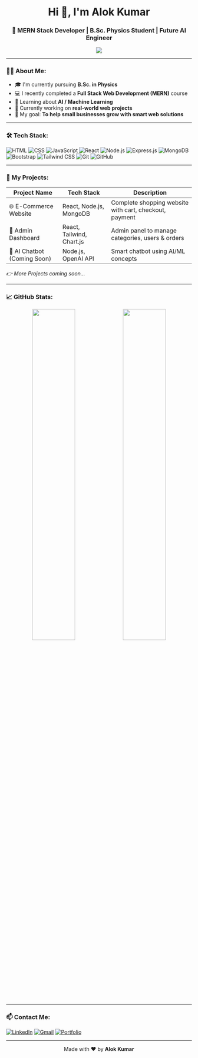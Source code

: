 <h1 align="center">Hi 👋, I'm Alok Kumar</h1>
<h3 align="center">🚀 MERN Stack Developer | B.Sc. Physics Student | Future AI Engineer</h3>

<p align="center">
  <img src="https://readme-typing-svg.herokuapp.com/?lines=Full+Stack+Web+Developer;AI+Enthusiast;React+%7C+Node.js+%7C+MongoDB;Always+Learning+%F0%9F%93%9A" />
</p>

---

### 👨‍💻 About Me:

- 🎓 I'm currently pursuing **B.Sc. in Physics**
- 💻 I recently completed a **Full Stack Web Development (MERN)** course
- 🧠 Learning about **AI / Machine Learning**
- 🌱 Currently working on **real-world web projects**
- 🎯 My goal: **To help small businesses grow with smart web solutions**

---

### 🛠️ Tech Stack:

![HTML](https://img.shields.io/badge/-HTML5-E34F26?logo=html5&logoColor=white&style=flat)
![CSS](https://img.shields.io/badge/-CSS3-1572B6?logo=css3&logoColor=white&style=flat)
![JavaScript](https://img.shields.io/badge/-JavaScript-F7DF1E?logo=javascript&logoColor=black&style=flat)
![React](https://img.shields.io/badge/-React-61DAFB?logo=react&logoColor=black&style=flat)
![Node.js](https://img.shields.io/badge/-Node.js-339933?logo=node.js&logoColor=white&style=flat)
![Express.js](https://img.shields.io/badge/-Express.js-000000?logo=express&logoColor=white&style=flat)
![MongoDB](https://img.shields.io/badge/-MongoDB-47A248?logo=mongodb&logoColor=white&style=flat)
![Bootstrap](https://img.shields.io/badge/-Bootstrap-563D7C?logo=bootstrap&logoColor=white&style=flat)
![Tailwind CSS](https://img.shields.io/badge/-TailwindCSS-38B2AC?logo=tailwind-css&logoColor=white&style=flat)
![Git](https://img.shields.io/badge/-Git-F05032?logo=git&logoColor=white&style=flat)
![GitHub](https://img.shields.io/badge/-GitHub-181717?logo=github&logoColor=white&style=flat)

---

### 📂 My Projects:

| Project Name | Tech Stack | Description |
|--------------|------------|-------------|
| 🌐 E-Commerce Website | React, Node.js, MongoDB | Complete shopping website with cart, checkout, payment |
| 📁 Admin Dashboard | React, Tailwind, Chart.js | Admin panel to manage categories, users & orders |
| 🧠 AI Chatbot (Coming Soon) | Node.js, OpenAI API | Smart chatbot using AI/ML concepts |

*👉 More Projects coming soon...*

---

### 📈 GitHub Stats:

<p align="center">
  <img src="https://github-readme-stats.vercel.app/api?username=YOUR_GITHUB_USERNAME&show_icons=true&theme=tokyonight" width="48%"/>
  <img src="https://github-readme-streak-stats.herokuapp.com?user=YOUR_GITHUB_USERNAME&theme=tokyonight" width="48%"/>
</p>

---

### 📫 Contact Me:

[![LinkedIn](https://img.shields.io/badge/LinkedIn-blue?logo=linkedin&style=flat)](https://www.linkedin.com/in/alok-kumar-874048336)
[![Gmail](https://img.shields.io/badge/Gmail-red?logo=gmail&style=flat)](mailto:akbijarniya24@gmail.com)
[![Portfolio](https://img.shields.io/badge/My%20Portfolio-orange?style=flat)]([https://your-portfolio-link.com](https://www.wscubetech.com/portfolio/web-development/alok-kumar?u=kiYzea9iJMe/9hG9xCHxbw==))

---

<p align="center">
  Made with ❤️ by <b>Alok Kumar</b>
</p>
